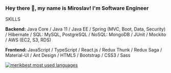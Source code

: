 ### Hey there 👋, my name is Miroslav! I'm Software Engineer

SKILLS

<b>Backend:</b> Java Core / Java 11 / Java EE / Spring (MVC, Boot, Data, Security) / Hibernate / SQL: MySQL, PostgreSQL / NoSQL: MongoDB / JUnit / Mockito / AWS (EC2, S3, RDS) 

<b>Frontend:</b> JavaScript / TypeScript / React.js / Redux Thunk / Redux Saga / Material-UI / Ant Design / HTML5 / Bootstrap / CSS3 / Sass 

<a href="https://github.com/merikbest">
  <img align="center" src="https://github-readme-stats.vercel.app/api/top-langs/?username=merikbest&theme=light&count_private=true&layout=compact&hide=kotlin" alt="merikbest most used languages" />
</a>
